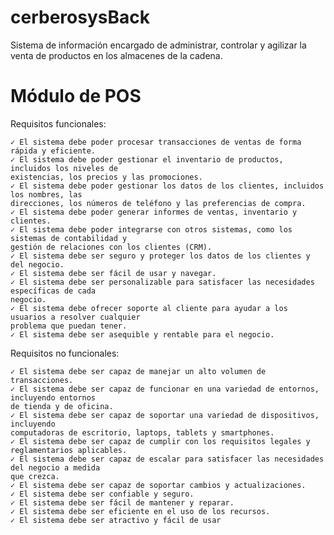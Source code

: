 # cerberosysBack
 Sistema de información encargado de administrar, controlar y agilizar la venta de productos en los almacenes de la cadena.

# Módulo de POS
  
  Requisitos funcionales:
    
    ✓ El sistema debe poder procesar transacciones de ventas de forma rápida y eficiente.
    ✓ El sistema debe poder gestionar el inventario de productos, incluidos los niveles de
    existencias, los precios y las promociones.
    ✓ El sistema debe poder gestionar los datos de los clientes, incluidos los nombres, las
    direcciones, los números de teléfono y las preferencias de compra.
    ✓ El sistema debe poder generar informes de ventas, inventario y clientes.
    ✓ El sistema debe poder integrarse con otros sistemas, como los sistemas de contabilidad y
    gestión de relaciones con los clientes (CRM).
    ✓ El sistema debe ser seguro y proteger los datos de los clientes y del negocio.
    ✓ El sistema debe ser fácil de usar y navegar.
    ✓ El sistema debe ser personalizable para satisfacer las necesidades específicas de cada
    negocio.
    ✓ El sistema debe ofrecer soporte al cliente para ayudar a los usuarios a resolver cualquier
    problema que puedan tener.
    ✓ El sistema debe ser asequible y rentable para el negocio.
  
  Requisitos no funcionales:
    
    ✓ El sistema debe ser capaz de manejar un alto volumen de transacciones.
    ✓ El sistema debe ser capaz de funcionar en una variedad de entornos, incluyendo entornos
    de tienda y de oficina.
    ✓ El sistema debe ser capaz de soportar una variedad de dispositivos, incluyendo
    computadoras de escritorio, laptops, tablets y smartphones.
    ✓ El sistema debe ser capaz de cumplir con los requisitos legales y reglamentarios aplicables.
    ✓ El sistema debe ser capaz de escalar para satisfacer las necesidades del negocio a medida
    que crezca.
    ✓ El sistema debe ser capaz de soportar cambios y actualizaciones.
    ✓ El sistema debe ser confiable y seguro.
    ✓ El sistema debe ser fácil de mantener y reparar.
    ✓ El sistema debe ser eficiente en el uso de los recursos.
    ✓ El sistema debe ser atractivo y fácil de usar
